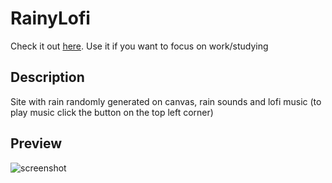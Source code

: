 # RainyLofi
Check it out [here](https://advencher4.github.io/RainyLofi/). Use it if you want to focus on work/studying
## Description
Site with rain randomly generated on canvas, rain sounds and lofi music (to play music click the button on the top left corner)
## Preview
![screenshot](https://user-images.githubusercontent.com/73076392/147369994-762ab2ba-0ebc-466c-b2ee-63150f8fc839.png)
